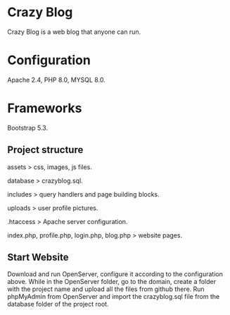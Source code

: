 # Crazy Blog
Crazy Blog is a web blog that anyone can run.


# Configuration
Apache 2.4, PHP 8.0, MYSQL 8.0.


# Frameworks 
Bootstrap 5.3.


Project structure
---------------------------------------------
assets > css, images, js files.


database > crazyblog.sql.


includes > query handlers and page building blocks.


uploads > user profile pictures.


.htaccess > Apache server configuration.


index.php, profile.php, login.php, blog.php > website pages.


Start Website
---------------------------------------------
Download and run OpenServer, configure it according to the configuration above. 
While in the OpenServer folder, go to the domain, create a folder with the project name and upload all the files from github there. 
Run phpMyAdmin from OpenServer and import the crazyblog.sql file from the database folder of the project root.

